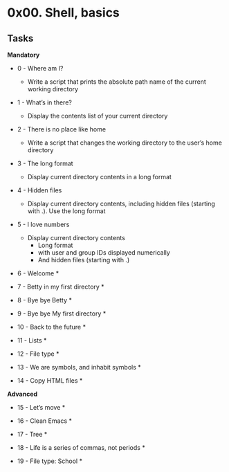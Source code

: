 # 0x00. Shell, basics #

## Tasks ##

**Mandatory**
* 0 - Where am I?
	* Write a script that prints the absolute path name of the current working directory

* 1 - What’s in there?
	* Display the contents list of your current directory

* 2 - There is no place like home
	* Write a script that changes the working directory to the user’s home directory

* 3 - The long format
	* Display current directory contents in a long format

* 4 - Hidden files
	* Display current directory contents, including hidden files (starting with .). Use the long format

* 5 - I love numbers
	* Display current directory contents
		* Long format
		* with user and group IDs displayed numerically
		* And hidden files (starting with .)

* 6 - Welcome
	*

* 7 - Betty in my first directory
	*

* 8 - Bye bye Betty
	*

* 9 - Bye bye My first directory
	*

* 10 - Back to the future
	*

* 11 - Lists
	*

* 12 - File type
	*

* 13 - We are symbols, and inhabit symbols
	*

* 14 - Copy HTML files
	*

**Advanced**
* 15 - Let’s move
	*

* 16 - Clean Emacs
	*

* 17 - Tree
	*

* 18 - Life is a series of commas, not periods
	*

* 19 - File type: School
	*
